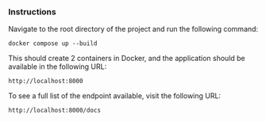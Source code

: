 ### Instructions

Navigate to the root directory of the project and run the following command:

```commandline
docker compose up --build
```

This should create 2 containers in Docker, and the application should be available in the following URL:

```commandline
http://localhost:8000
```

To see a full list of the endpoint available, visit the following URL:

```commandline
http://localhost:8000/docs
```